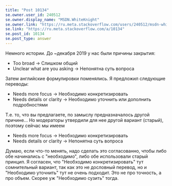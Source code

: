 ```yaml
---
title: "Post 10134"
se.owner.user_id: 240512
se.owner.display_name: "MSDN.WhiteKnight"
se.owner.link: "https://ru.meta.stackoverflow.com/users/240512/msdn-whiteknight"
se.link: "https://ru.meta.stackoverflow.com/a/10134"
se.post_id: 10134
se.post_type: answer
---
```

<p>Немного истории. До ~декабря 2019 у нас были причины закрытия:</p>

<ul>
<li>Too broad -> Слишком общий</li>
<li>Unclear what are you asking -> Непонятна суть вопроса</li>
</ul>

<p>Затем английские формулировки поменялись. Я предложил следующие переводы:</p>

<ul>
<li>Needs more focus -> Необходимо конкретизировать</li>
<li>Needs details or clarity -> Необходимо уточнить или дополнить подробностями</li>
</ul>

<p>Т.е. то, что вы предлагаете, по замыслу предназначалось другой причине... Но модераторы утвердили для нее другой вариант (старый), поэтому сейчас мы имеем</p>

<ul>
<li>Needs more focus -> Необходимо конкретизировать</li>
<li>Needs details or clarity -> Непонятна суть вопроса</li>
</ul>

<p>Думаю, если что-то менять, надо сделать это согласованно, чтобы либо обе начинались с "необходимо", либо обе использовали старый принцип. Я согласен, что "Необходимо конкретизировать" тут сомнительный вариант, так как это не дословный перевод, но и "Необходимо уточнить" тут не очень подходит. Это не про точность, а про объем. Скорее уж "Необходимо сузить" тогда.</p>
